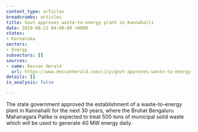 ```yaml
---
content_type: articles
breadcrumbs: articles
title: Govt approves waste-to-energy plant in Kannahalli
date: 2019-08-21 04:00:00 +0000
states:
- Karnataka
sectors:
- Energy
subsectors: []
sources:
- name: Deccan Herald
  url: https://www.deccanherald.com/city/govt-approves-waste-to-energy-plant-in-kannahalli-754391.html
details: []
is_analysis: false

---
```

The state government approved the establishment of a waste-to-energy plant in Kannahalli for the next 30 years, where the Bruhat Bengaluru Mahanagara Palike is expected to treat 500 tons of municipal solid waste which will be used to generate 40 MW energy daily.